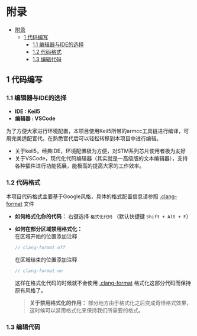 # 附录

- [附录](#附录)
  - [1 代码编写](#1-代码编写)
    - [1.1 编辑器与IDE的选择](#11-编辑器与ide的选择)
    - [1.2 代码格式](#12-代码格式)
    - [1.3 编辑代码](#13-编辑代码)


## 1 代码编写
### 1.1 编辑器与IDE的选择
- **IDE : Keil5**
- **编辑器 : VSCode**

为了方便大家进行环境配置，本项目使用Keil5所带的armcc工具链进行编译，可用完美适配官代。在熟悉官代后可以轻松转移到本项目中进行编辑。

- 关于keil5，经典IDE，环境配置极为方便，对STM系列芯片使用者极为友好
- 关于VSCode，现代化代码编辑器（其实就是一高级版的文本编辑器），支持各种插件进行功能拓展，能极高的提高大家的工作效率。

### 1.2 代码格式
本项目代码格式主要基于Google风格，具体的格式配置信息请参照 [.clang-format](../.clang-format) 文件

- **如何格式化你的代码：** 右键选择 `格式化代码` （默认快捷键 `Shift + Alt + F`）
- **如何在部分区域禁用格式化：** \
    在区域开始的位置添加注释
    ```C
    // clang-format off
    ```
    在区域结束的位置添加注释
    ```C
    // clang-format on
    ```
    这样在格式化代码的时候就不会使用 [.clang-format](../.clang-format) 格式化这部分代码而保持原有风格了。

    > **关于禁用格式化的作用：** 部分地方由于格式化之后变成奇怪格式效果，这时候可以禁用格式化来保持我们所需要的格式。

### 1.3 编辑代码


